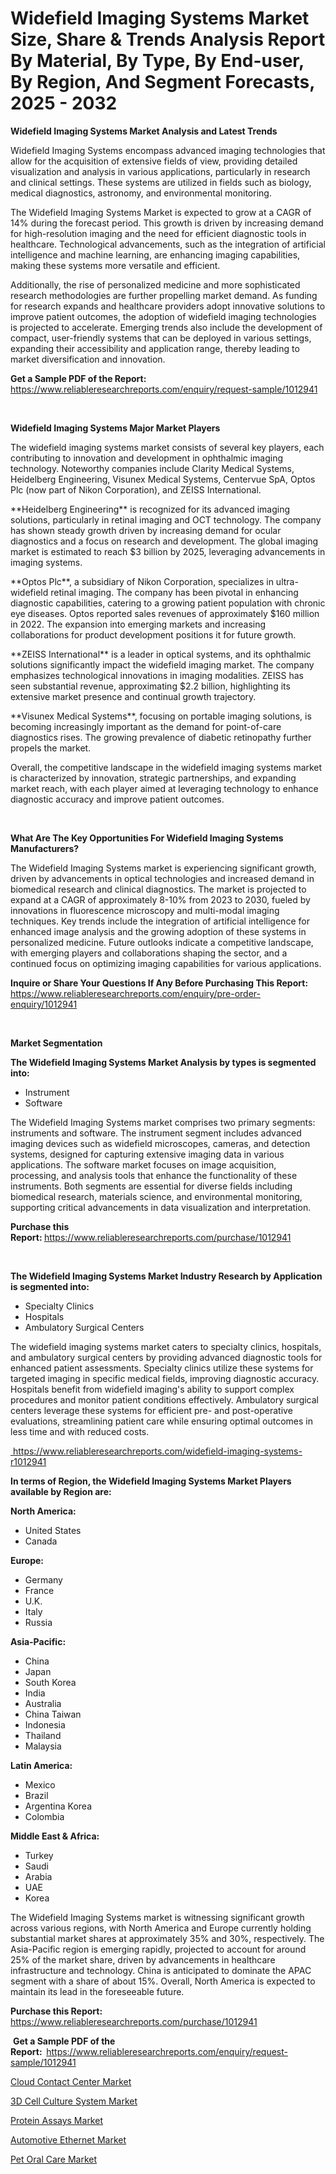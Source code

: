 <p><h1>Widefield Imaging Systems Market Size, Share & Trends Analysis Report By Material, By Type, By End-user, By Region, And Segment Forecasts, 2025 - 2032</h1></p><p><strong>Widefield Imaging Systems Market Analysis and Latest Trends</strong></p>
<p><p>Widefield Imaging Systems encompass advanced imaging technologies that allow for the acquisition of extensive fields of view, providing detailed visualization and analysis in various applications, particularly in research and clinical settings. These systems are utilized in fields such as biology, medical diagnostics, astronomy, and environmental monitoring.</p><p>The Widefield Imaging Systems Market is expected to grow at a CAGR of 14% during the forecast period. This growth is driven by increasing demand for high-resolution imaging and the need for efficient diagnostic tools in healthcare. Technological advancements, such as the integration of artificial intelligence and machine learning, are enhancing imaging capabilities, making these systems more versatile and efficient.</p><p>Additionally, the rise of personalized medicine and more sophisticated research methodologies are further propelling market demand. As funding for research expands and healthcare providers adopt innovative solutions to improve patient outcomes, the adoption of widefield imaging technologies is projected to accelerate. Emerging trends also include the development of compact, user-friendly systems that can be deployed in various settings, expanding their accessibility and application range, thereby leading to market diversification and innovation.</p></p>
<p><strong>Get a Sample PDF of the Report:&nbsp;</strong> <a href="https://www.reliableresearchreports.com/enquiry/request-sample/1012941?utm_campaign=10&utm_medium=2&utm_source=Github&utm_content=ia&utm_term=06032025&utm_id=widefield-imaging-systems">https://www.reliableresearchreports.com/enquiry/request-sample/1012941</a></p>
<p>&nbsp;</p>
<p><strong>Widefield Imaging Systems Major Market Players</strong></p>
<p><p>The widefield imaging systems market consists of several key players, each contributing to innovation and development in ophthalmic imaging technology. Noteworthy companies include Clarity Medical Systems, Heidelberg Engineering, Visunex Medical Systems, Centervue SpA, Optos Plc (now part of Nikon Corporation), and ZEISS International.</p><p>**Heidelberg Engineering** is recognized for its advanced imaging solutions, particularly in retinal imaging and OCT technology. The company has shown steady growth driven by increasing demand for ocular diagnostics and a focus on research and development. The global imaging market is estimated to reach $3 billion by 2025, leveraging advancements in imaging systems.</p><p>**Optos Plc**, a subsidiary of Nikon Corporation, specializes in ultra-widefield retinal imaging. The company has been pivotal in enhancing diagnostic capabilities, catering to a growing patient population with chronic eye diseases. Optos reported sales revenues of approximately $160 million in 2022. The expansion into emerging markets and increasing collaborations for product development positions it for future growth.</p><p>**ZEISS International** is a leader in optical systems, and its ophthalmic solutions significantly impact the widefield imaging market. The company emphasizes technological innovations in imaging modalities. ZEISS has seen substantial revenue, approximating $2.2 billion, highlighting its extensive market presence and continual growth trajectory.</p><p>**Visunex Medical Systems**, focusing on portable imaging solutions, is becoming increasingly important as the demand for point-of-care diagnostics rises. The growing prevalence of diabetic retinopathy further propels the market.</p><p>Overall, the competitive landscape in the widefield imaging systems market is characterized by innovation, strategic partnerships, and expanding market reach, with each player aimed at leveraging technology to enhance diagnostic accuracy and improve patient outcomes.</p></p>
<p>&nbsp;</p>
<p><strong>What Are The Key Opportunities For Widefield Imaging Systems Manufacturers?</strong></p>
<p><p>The Widefield Imaging Systems market is experiencing significant growth, driven by advancements in optical technologies and increased demand in biomedical research and clinical diagnostics. The market is projected to expand at a CAGR of approximately 8-10% from 2023 to 2030, fueled by innovations in fluorescence microscopy and multi-modal imaging techniques. Key trends include the integration of artificial intelligence for enhanced image analysis and the growing adoption of these systems in personalized medicine. Future outlooks indicate a competitive landscape, with emerging players and collaborations shaping the sector, and a continued focus on optimizing imaging capabilities for various applications.</p></p>
<p><strong>Inquire or Share Your Questions If Any Before Purchasing This Report:</strong> <a href="https://www.reliableresearchreports.com/enquiry/pre-order-enquiry/1012941?utm_campaign=10&utm_medium=2&utm_source=Github&utm_content=ia&utm_term=06032025&utm_id=widefield-imaging-systems">https://www.reliableresearchreports.com/enquiry/pre-order-enquiry/1012941</a></p>
<p>&nbsp;</p>
<p><strong>Market Segmentation</strong></p>
<p><strong>The Widefield Imaging Systems Market Analysis by types is segmented into:</strong></p>
<p><ul><li>Instrument</li><li>Software</li></ul></p>
<p><p>The Widefield Imaging Systems market comprises two primary segments: instruments and software. The instrument segment includes advanced imaging devices such as widefield microscopes, cameras, and detection systems, designed for capturing extensive imaging data in various applications. The software market focuses on image acquisition, processing, and analysis tools that enhance the functionality of these instruments. Both segments are essential for diverse fields including biomedical research, materials science, and environmental monitoring, supporting critical advancements in data visualization and interpretation.</p></p>
<p><strong>Purchase this Report:&nbsp;</strong><a href="https://www.reliableresearchreports.com/purchase/1012941?utm_campaign=10&utm_medium=2&utm_source=Github&utm_content=ia&utm_term=06032025&utm_id=widefield-imaging-systems">https://www.reliableresearchreports.com/purchase/1012941</a></p>
<p>&nbsp;</p>
<p><strong>The Widefield Imaging Systems Market Industry Research by Application is segmented into:</strong></p>
<p><ul><li>Specialty Clinics</li><li>Hospitals</li><li>Ambulatory Surgical Centers</li></ul></p>
<p><p>The widefield imaging systems market caters to specialty clinics, hospitals, and ambulatory surgical centers by providing advanced diagnostic tools for enhanced patient assessments. Specialty clinics utilize these systems for targeted imaging in specific medical fields, improving diagnostic accuracy. Hospitals benefit from widefield imaging's ability to support complex procedures and monitor patient conditions effectively. Ambulatory surgical centers leverage these systems for efficient pre- and post-operative evaluations, streamlining patient care while ensuring optimal outcomes in less time and with reduced costs.</p></p>
<p><a href="https://www.reliableresearchreports.com/widefield-imaging-systems-r1012941?utm_campaign=10&utm_medium=2&utm_source=Github&utm_content=ia&utm_term=06032025&utm_id=widefield-imaging-systems">&nbsp;https://www.reliableresearchreports.com/widefield-imaging-systems-r1012941</a></p>
<p><strong>In terms of Region, the Widefield Imaging Systems Market Players available by Region are:</strong></p>
<p>
    <p> <strong> North America: </strong>
        <ul>
            <li>United States</li>
            <li>Canada</li>
        </ul>
        </p> 
    <p> <strong> Europe: </strong>
        <ul>
            <li>Germany</li>
            <li>France</li>
            <li>U.K.</li>
            <li>Italy</li>
            <li>Russia</li>
        </ul>
        </p> 
    <p> <strong> Asia-Pacific: </strong>
        <ul>
            <li>China</li>
            <li>Japan</li>
            <li>South Korea</li>
            <li>India</li>
            <li>Australia</li>
            <li>China Taiwan</li>
            <li>Indonesia</li>
            <li>Thailand</li>
            <li>Malaysia</li>
        </ul>
        </p> 
    <p> <strong> Latin America: </strong>
        <ul>
            <li>Mexico</li>
            <li>Brazil</li>
            <li>Argentina Korea</li>
            <li>Colombia</li>
        </ul>
        </p> 
    <p> <strong> Middle East & Africa: </strong>
        <ul>
            <li>Turkey</li>
            <li>Saudi</li>
            <li>Arabia</li>
            <li>UAE</li>
            <li>Korea</li>
        </ul>
    </p>
    </p>
<p><p>The Widefield Imaging Systems market is witnessing significant growth across various regions, with North America and Europe currently holding substantial market shares at approximately 35% and 30%, respectively. The Asia-Pacific region is emerging rapidly, projected to account for around 25% of the market share, driven by advancements in healthcare infrastructure and technology. China is anticipated to dominate the APAC segment with a share of about 15%. Overall, North America is expected to maintain its lead in the foreseeable future.</p></p>
<p><strong>Purchase this Report: </strong><a href="https://www.reliableresearchreports.com/purchase/1012941?utm_campaign=10&utm_medium=2&utm_source=Github&utm_content=ia&utm_term=06032025&utm_id=widefield-imaging-systems">https://www.reliableresearchreports.com/purchase/1012941</a></p>
<p>&nbsp;<strong>Get a Sample PDF of the Report:&nbsp;&nbsp;</strong><a href="https://www.reliableresearchreports.com/enquiry/request-sample/1012941?utm_campaign=10&utm_medium=2&utm_source=Github&utm_content=ia&utm_term=06032025&utm_id=widefield-imaging-systems">https://www.reliableresearchreports.com/enquiry/request-sample/1012941</a></p>
<p><strong></strong></p>
<p><p><a href="https://github.com/weisonmanych/Market-Research-Report-List-1/blob/main/cloud-contact-center-market.md?utm_campaign=10&utm_medium=2&utm_source=Github&utm_content=ia&utm_term=06032025&utm_id=widefield-imaging-systems">Cloud Contact Center Market</a></p><p><a href="https://github.com/sirayedantte/Market-Research-Report-List-1/blob/main/3d-cell-culture-system-market.md?utm_campaign=10&utm_medium=2&utm_source=Github&utm_content=ia&utm_term=06032025&utm_id=widefield-imaging-systems">3D Cell Culture System Market</a></p><p><a href="https://github.com/debowflaggqw/Market-Research-Report-List-1/blob/main/protein-assays-market.md?utm_campaign=10&utm_medium=2&utm_source=Github&utm_content=ia&utm_term=06032025&utm_id=widefield-imaging-systems">Protein Assays Market</a></p><p><a href="https://github.com/herakterroem/Market-Research-Report-List-1/blob/main/automotive-ethernet-market.md?utm_campaign=10&utm_medium=2&utm_source=Github&utm_content=ia&utm_term=06032025&utm_id=widefield-imaging-systems">Automotive Ethernet Market</a></p><p><a href="https://github.com/eymermanda0p/Market-Research-Report-List-1/blob/main/pet-oral-care-market.md?utm_campaign=10&utm_medium=2&utm_source=Github&utm_content=ia&utm_term=06032025&utm_id=widefield-imaging-systems">Pet Oral Care Market</a></p></p>